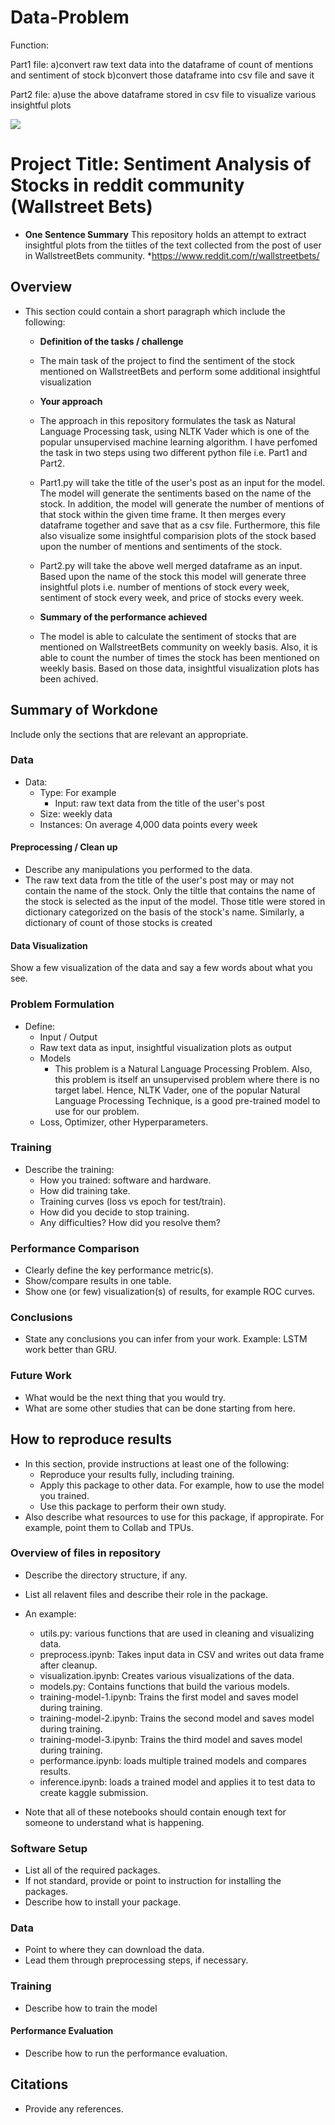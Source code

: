 # Data-Problem

Function:

Part1 file: a)convert raw text data into the dataframe of count of mentions and sentiment of stock
            b)convert those dataframe into csv file and save it

Part2 file: a)use the above dataframe stored in csv file to visualize various insightful plots

![](https://raw.githubusercontent.com/UTA-DataScience/ProjectTempate/main/UTA-DataScience-Logo.png.png)

# Project Title: Sentiment Analysis of Stocks in reddit community (Wallstreet Bets)

* **One Sentence Summary** This repository holds an attempt to extract insightful plots from the tiitles of the text collected from the post of user in WallstreetBets community.
*https://www.reddit.com/r/wallstreetbets/ 

## Overview

* This section could contain a short paragraph which include the following:
  * **Definition of the tasks / challenge** 
  * The main task of the project to find the sentiment of the stock mentioned on WallstreetBets and perform some additional  insightful visualization

  * **Your approach**
  * The approach in this repository formulates the task as Natural Language Processing task, using NLTK Vader which is one of the popular unsupervised machine learning algorithm. I have perfomed the task in two steps using two different python file i.e. Part1 and Part2. 
  * Part1.py will take the title of the user's post as an input for the model. The model will generate the sentiments based on the name of the stock. In addition, the model will generate the number of mentions of that stock within the given time frame. It then merges every dataframe together and save that as a csv file. Furthermore, this file also visualize some insightful comparision plots of the stock based upon the number of mentions and sentiments of the stock. 

  * Part2.py will take the above well merged dataframe as an input. Based upon the name of the stock this model will generate three insightful plots i.e. number of mentions of stock every week, sentiment of stock every week, and price of stocks every week. 
 
  * **Summary of the performance achieved**
  * The model is able to calculate the sentiment of stocks that are mentioned on WallstreetBets community on weekly basis. Also, it is able to count the number of times the stock has been mentioned on weekly basis. Based on those data, insightful visualization plots has been achived. 
 

## Summary of Workdone

Include only the sections that are relevant an appropriate.

### Data

* Data:
  * Type: For example
    * Input: raw text data from the title of the user's post
  * Size: weekly data
  * Instances: On average 4,000 data points every week

#### Preprocessing / Clean up

* Describe any manipulations you performed to the data.
* The raw text data from the title of the user's post may or may not contain the name of the stock. Only the tiltle that contains the name of the stock is selected as the input of the model. Those title were stored in dictionary categorized on the basis of the stock's name. Similarly, a dictionary of count of those stocks is created

#### Data Visualization

Show a few visualization of the data and say a few words about what you see.

### Problem Formulation

* Define:
  * Input / Output
  * Raw text data as input, insightful visualization plots as output
  * Models
    * This problem is a Natural Language Processing Problem. Also, this problem is itself an unsupervised problem where there is no target label. Hence, NLTK Vader, one of the popular Natural Language Processing Technique, is a good pre-trained model to use for our problem. 
  * Loss, Optimizer, other Hyperparameters.

### Training

* Describe the training:
  * How you trained: software and hardware.
  * How did training take.
  * Training curves (loss vs epoch for test/train).
  * How did you decide to stop training.
  * Any difficulties? How did you resolve them?

### Performance Comparison

* Clearly define the key performance metric(s).
* Show/compare results in one table.
* Show one (or few) visualization(s) of results, for example ROC curves.

### Conclusions

* State any conclusions you can infer from your work. Example: LSTM work better than GRU.

### Future Work

* What would be the next thing that you would try.
* What are some other studies that can be done starting from here.

## How to reproduce results

* In this section, provide instructions at least one of the following:
   * Reproduce your results fully, including training.
   * Apply this package to other data. For example, how to use the model you trained.
   * Use this package to perform their own study.
* Also describe what resources to use for this package, if appropirate. For example, point them to Collab and TPUs.

### Overview of files in repository

* Describe the directory structure, if any.
* List all relavent files and describe their role in the package.
* An example:
  * utils.py: various functions that are used in cleaning and visualizing data.
  * preprocess.ipynb: Takes input data in CSV and writes out data frame after cleanup.
  * visualization.ipynb: Creates various visualizations of the data.
  * models.py: Contains functions that build the various models.
  * training-model-1.ipynb: Trains the first model and saves model during training.
  * training-model-2.ipynb: Trains the second model and saves model during training.
  * training-model-3.ipynb: Trains the third model and saves model during training.
  * performance.ipynb: loads multiple trained models and compares results.
  * inference.ipynb: loads a trained model and applies it to test data to create kaggle submission.

* Note that all of these notebooks should contain enough text for someone to understand what is happening.

### Software Setup
* List all of the required packages.
* If not standard, provide or point to instruction for installing the packages.
* Describe how to install your package.

### Data

* Point to where they can download the data.
* Lead them through preprocessing steps, if necessary.

### Training

* Describe how to train the model

#### Performance Evaluation

* Describe how to run the performance evaluation.


## Citations

* Provide any references.






